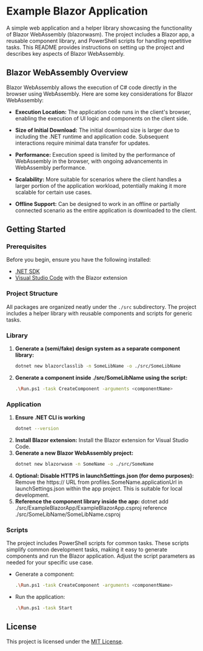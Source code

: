 # Example Blazor Application

A simple web application and a helper library showcasing the functionality of Blazor WebAssembly (blazorwasm). The project includes a Blazor app, a reusable component library, and PowerShell scripts for handling repetitive tasks. This README provides instructions on setting up the project and describes key aspects of Blazor WebAssembly.

## Blazor WebAssembly Overview

Blazor WebAssembly allows the execution of C# code directly in the browser using WebAssembly. Here are some key considerations for Blazor WebAssembly:

- **Execution Location:** The application code runs in the client's browser, enabling the execution of UI logic and components on the client side.
  
- **Size of Initial Download:** The initial download size is larger due to including the .NET runtime and application code. Subsequent interactions require minimal data transfer for updates.

- **Performance:** Execution speed is limited by the performance of WebAssembly in the browser, with ongoing advancements in WebAssembly performance.

- **Scalability:** More suitable for scenarios where the client handles a larger portion of the application workload, potentially making it more scalable for certain use cases.

- **Offline Support:** Can be designed to work in an offline or partially connected scenario as the entire application is downloaded to the client.

## Getting Started

### Prerequisites

Before you begin, ensure you have the following installed:

- [.NET SDK](https://dotnet.microsoft.com/download)
- [Visual Studio Code](https://code.visualstudio.com/) with the Blazor extension

### Project Structure

All packages are organized neatly under the `./src` subdirectory. The project includes a helper library with reusable components and scripts for generic tasks.

### Library

1. **Generate a (semi/fake) design system as a separate component library:**
   ```bash
   dotnet new blazorclasslib -n SomeLibName -o ./src/SomeLibName
   ```
2. **Generate a component inside ./src/SomeLibName using the script:**
    ```bash
    .\Run.ps1 -task CreateComponent -arguments <componentName>
    ```

### Application

1. **Ensure .NET CLI is working**
    ```bash
    dotnet --version
    ```
2. **Install Blazor extension:**
Install the Blazor extension for Visual Studio Code.
3. **Generate a new Blazor WebAssembly project:**
    ```bash
    dotnet new blazorwasm -n SomeName -o ./src/SomeName
    ```
4. **Optional: Disable HTTPS in launchSettings.json (for demo purposes):**
Remove the https:// URL from profiles.SomeName.applicationUrl in launchSettings.json within the app project. This is suitable for local development.
5. **Reference the component library inside the app:**
dotnet add ./src/ExampleBlazorApp/ExampleBlazorApp.csproj reference ./src/SomeLibName/SomeLibName.csproj

### Scripts

The project includes PowerShell scripts for common tasks. These scripts simplify common development tasks, making it easy to generate components and run the Blazor application. Adjust the script parameters as needed for your specific use case.

- Generate a component:
    ```bash
    .\Run.ps1 -task CreateComponent -arguments <componentName>
    ```
- Run the application:
    ```bash
    .\Run.ps1 -task Start
    ```

## License

This project is licensed under the [MIT License](./LICENSE).